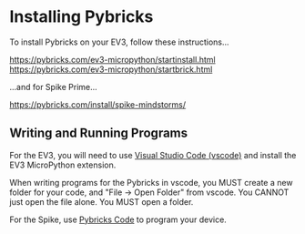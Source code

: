 # Installing Pybricks

To install Pybricks on your EV3, follow these instructions...

https://pybricks.com/ev3-micropython/startinstall.html
https://pybricks.com/ev3-micropython/startbrick.html

...and for Spike Prime...

https://pybricks.com/install/spike-mindstorms/

## Writing and Running Programs

For the EV3, you will need to use [Visual Studio Code (vscode)](https://code.visualstudio.com/Download) and install the EV3 MicroPython extension.

<div class="important">
When writing programs for the Pybricks in vscode, you MUST create a new folder for your code, and "File -> Open Folder" from vscode.
You CANNOT just open the file alone. You MUST open a folder.
</div>

For the Spike, use [Pybricks Code](https://code.pybricks.com/) to program your device.